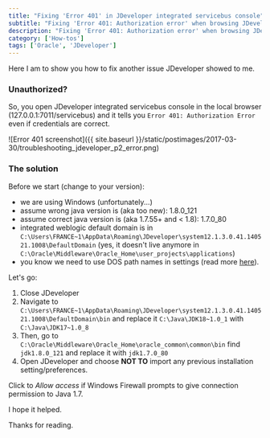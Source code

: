 ```yaml
---
title: "Fixing 'Error 401' in JDeveloper integrated servicebus console"
subtitle: "Fixing 'Error 401: Authorization error' when browsing JDeveloper integrated servicebus console locally"
description: "Fixing 'Error 401: Authorization error' when browsing JDeveloper integrated servicebus console locally"
category: ['How-tos']
tags: ['Oracle', 'JDeveloper']
---
```


Here I am to show you how to fix another issue JDeveloper showed to me.

### Unauthorized?

So, you open JDeveloper integrated servicebus console in the local browser (127.0.0.1:7011/servicebus) and it tells you `Error 401: Authorization Error` even if credentials are correct.

![Error 401 screenshot]({{ site.baseurl }}/static/postimages/2017-03-30/troubleshooting_jdeveloper_p2_error.png)

### The solution

Before we start (change to your version):

- we are using Windows (unfortunately...)
- assume wrong java version is (aka too new): 1.8.0_121
- assume correct java version is (aka 1.7.55+ and < 1.8): 1.7.0_80
- integrated weblogic default domain is in `C:\Users\FRANCE~1\AppData\Roaming\JDeveloper\system12.1.3.0.41.140521.1008\DefaultDomain` (yes, it doesn't live anymore in `C:\Oracle\Middleware\Oracle_Home\user_projects\applications`)
- you know we need to use DOS path names in settings (read more [here](http://www.thinkplexx.com/learn/howto/dos/bat/find-out-dos-path-name-8-character-for-the-directory)).

Let's go:

1. Close JDeveloper
2. Navigate to `C:\Users\FRANCE~1\AppData\Roaming\JDeveloper\system12.1.3.0.41.140521.1008\DefaultDomain\bin`
and replace it `C:\Java\JDK18~1.0_1` with `C:\Java\JDK17~1.0_8`
3. Then, go to `C:\Oracle\Middleware\Oracle_Home\oracle_common\common\bin`
find `jdk1.8.0_121` and replace it with `jdk1.7.0_80`
4. Open JDeveloper and choose **NOT TO** import any previous installation setting/preferences.

Click to *Allow access* if Windows Firewall prompts to give connection permission to Java 1.7.

I hope it helped.

Thanks for reading.